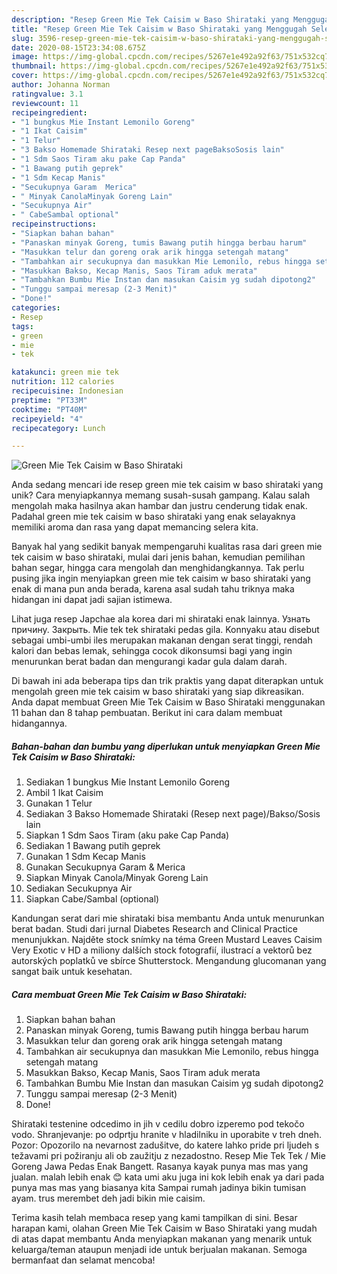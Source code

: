 ```yaml
---
description: "Resep Green Mie Tek Caisim w Baso Shirataki yang Menggugah Selera"
title: "Resep Green Mie Tek Caisim w Baso Shirataki yang Menggugah Selera"
slug: 3596-resep-green-mie-tek-caisim-w-baso-shirataki-yang-menggugah-selera
date: 2020-08-15T23:34:08.675Z
image: https://img-global.cpcdn.com/recipes/5267e1e492a92f63/751x532cq70/green-mie-tek-caisim-w-baso-shirataki-foto-resep-utama.jpg
thumbnail: https://img-global.cpcdn.com/recipes/5267e1e492a92f63/751x532cq70/green-mie-tek-caisim-w-baso-shirataki-foto-resep-utama.jpg
cover: https://img-global.cpcdn.com/recipes/5267e1e492a92f63/751x532cq70/green-mie-tek-caisim-w-baso-shirataki-foto-resep-utama.jpg
author: Johanna Norman
ratingvalue: 3.1
reviewcount: 11
recipeingredient:
- "1 bungkus Mie Instant Lemonilo Goreng"
- "1 Ikat Caisim"
- "1 Telur"
- "3 Bakso Homemade Shirataki Resep next pageBaksoSosis lain"
- "1 Sdm Saos Tiram aku pake Cap Panda"
- "1 Bawang putih geprek"
- "1 Sdm Kecap Manis"
- "Secukupnya Garam  Merica"
- " Minyak CanolaMinyak Goreng Lain"
- "Secukupnya Air"
- " CabeSambal optional"
recipeinstructions:
- "Siapkan bahan bahan"
- "Panaskan minyak Goreng, tumis Bawang putih hingga berbau harum"
- "Masukkan telur dan goreng orak arik hingga setengah matang"
- "Tambahkan air secukupnya dan masukkan Mie Lemonilo, rebus hingga setengah matang"
- "Masukkan Bakso, Kecap Manis, Saos Tiram aduk merata"
- "Tambahkan Bumbu Mie Instan dan masukan Caisim yg sudah dipotong2"
- "Tunggu sampai meresap (2-3 Menit)"
- "Done!"
categories:
- Resep
tags:
- green
- mie
- tek

katakunci: green mie tek 
nutrition: 112 calories
recipecuisine: Indonesian
preptime: "PT33M"
cooktime: "PT40M"
recipeyield: "4"
recipecategory: Lunch

---
```



![Green Mie Tek Caisim w Baso Shirataki](https://img-global.cpcdn.com/recipes/5267e1e492a92f63/751x532cq70/green-mie-tek-caisim-w-baso-shirataki-foto-resep-utama.jpg)

Anda sedang mencari ide resep green mie tek caisim w baso shirataki yang unik? Cara menyiapkannya memang susah-susah gampang. Kalau salah mengolah maka hasilnya akan hambar dan justru cenderung tidak enak. Padahal green mie tek caisim w baso shirataki yang enak selayaknya memiliki aroma dan rasa yang dapat memancing selera kita.

Banyak hal yang sedikit banyak mempengaruhi kualitas rasa dari green mie tek caisim w baso shirataki, mulai dari jenis bahan, kemudian pemilihan bahan segar, hingga cara mengolah dan menghidangkannya. Tak perlu pusing jika ingin menyiapkan green mie tek caisim w baso shirataki yang enak di mana pun anda berada, karena asal sudah tahu triknya maka hidangan ini dapat jadi sajian istimewa.

Lihat juga resep Japchae ala korea dari mi shirataki enak lainnya. Узнать причину. Закрыть. Mie tek tek shirataki pedas gila. Konnyaku atau disebut sebagai umbi-umbi iles merupakan makanan dengan serat tinggi, rendah kalori dan bebas lemak, sehingga cocok dikonsumsi bagi yang ingin menurunkan berat badan dan mengurangi kadar gula dalam darah.


Di bawah ini ada beberapa tips dan trik praktis yang dapat diterapkan untuk mengolah green mie tek caisim w baso shirataki yang siap dikreasikan. Anda dapat membuat Green Mie Tek Caisim w Baso Shirataki menggunakan 11 bahan dan 8 tahap pembuatan. Berikut ini cara dalam membuat hidangannya.

<!--inarticleads1-->

##### Bahan-bahan dan bumbu yang diperlukan untuk menyiapkan Green Mie Tek Caisim w Baso Shirataki:

1. Sediakan 1 bungkus Mie Instant Lemonilo Goreng
1. Ambil 1 Ikat Caisim
1. Gunakan 1 Telur
1. Sediakan 3 Bakso Homemade Shirataki (Resep next page)/Bakso/Sosis lain
1. Siapkan 1 Sdm Saos Tiram (aku pake Cap Panda)
1. Sediakan 1 Bawang putih geprek
1. Gunakan 1 Sdm Kecap Manis
1. Gunakan Secukupnya Garam &amp; Merica
1. Siapkan  Minyak Canola/Minyak Goreng Lain
1. Sediakan Secukupnya Air
1. Siapkan  Cabe/Sambal (optional)


Kandungan serat dari mie shirataki bisa membantu Anda untuk menurunkan berat badan. Studi dari jurnal Diabetes Research and Clinical Practice menunjukkan. Najděte stock snímky na téma Green Mustard Leaves Caisim Very Exotic v HD a miliony dalších stock fotografií, ilustrací a vektorů bez autorských poplatků ve sbírce Shutterstock. Mengandung glucomanan yang sangat baik untuk kesehatan. 

<!--inarticleads2-->

##### Cara membuat Green Mie Tek Caisim w Baso Shirataki:

1. Siapkan bahan bahan
1. Panaskan minyak Goreng, tumis Bawang putih hingga berbau harum
1. Masukkan telur dan goreng orak arik hingga setengah matang
1. Tambahkan air secukupnya dan masukkan Mie Lemonilo, rebus hingga setengah matang
1. Masukkan Bakso, Kecap Manis, Saos Tiram aduk merata
1. Tambahkan Bumbu Mie Instan dan masukan Caisim yg sudah dipotong2
1. Tunggu sampai meresap (2-3 Menit)
1. Done!


Shirataki testenine odcedimo in jih v cedilu dobro izperemo pod tekočo vodo. Shranjevanje: po odprtju hranite v hladilniku in uporabite v treh dneh. Pozor: Opozorilo na nevarnost zadušitve, do katere lahko pride pri ljudeh s težavami pri požiranju ali ob zaužitju z nezadostno. Resep Mie Tek Tek / Mie Goreng Jawa Pedas Enak Bangett. Rasanya kayak punya mas mas yang jualan. malah lebih enak 😊 kata umi aku juga ini kok lebih enak ya dari pada punya mas mas yang biasanya kita Sampai rumah jadinya bikin tumisan ayam. trus merembet deh jadi bikin mie caisim. 

Terima kasih telah membaca resep yang kami tampilkan di sini. Besar harapan kami, olahan Green Mie Tek Caisim w Baso Shirataki yang mudah di atas dapat membantu Anda menyiapkan makanan yang menarik untuk keluarga/teman ataupun menjadi ide untuk berjualan makanan. Semoga bermanfaat dan selamat mencoba!
